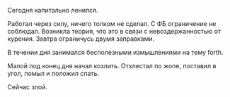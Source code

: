 Сегодня капитально ленился.

Работал через силу, ничего толком не сделал.
С ФБ ограничение не соблюдал.
Возникла теория, что это в связи с невоздержанностью от курения. Завтра ограничусь двумя заправками.

В течении дня занимался бесполезными измышлениями на тему forth.

Малой под конец дня начал козлить. Отхлестал по жопе, поставил в угол, помыл и положил спать.

Сейчас злой.